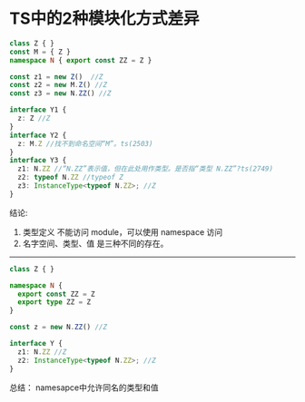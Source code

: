 # TS中的2种模块化方式差异
<!-- @Date: 2022年1月13日 -->

```ts
class Z { }
const M = { Z }
namespace N { export const ZZ = Z }

const z1 = new Z()  //Z
const z2 = new M.Z() //Z
const z3 = new N.ZZ() //Z

interface Y1 {
  z: Z //Z
}
interface Y2 {
  z: M.Z //找不到命名空间“M”。ts(2503)
}
interface Y3 {
  z1: N.ZZ //“N.ZZ”表示值，但在此处用作类型。是否指“类型 N.ZZ”?ts(2749)
  z2: typeof N.ZZ //typeof Z
  z3: InstanceType<typeof N.ZZ>; //Z
}
```

结论:

1. 类型定义 不能访问 module，可以使用 namespace 访问
2. 名字空间、类型、值  是三种不同的存在。 


------------


```ts
class Z { }

namespace N {
  export const ZZ = Z
  export type ZZ = Z
}

const z = new N.ZZ() //Z

interface Y {
  z1: N.ZZ //Z
  z2: InstanceType<typeof N.ZZ>; //Z
}
```

总结： namesapce中允许同名的类型和值
